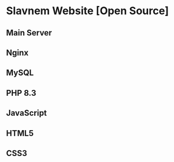 # Slavnem Website [Open Source]
## Main Server

## Nginx
## MySQL
## PHP 8.3
## JavaScript
## HTML5
## CSS3
